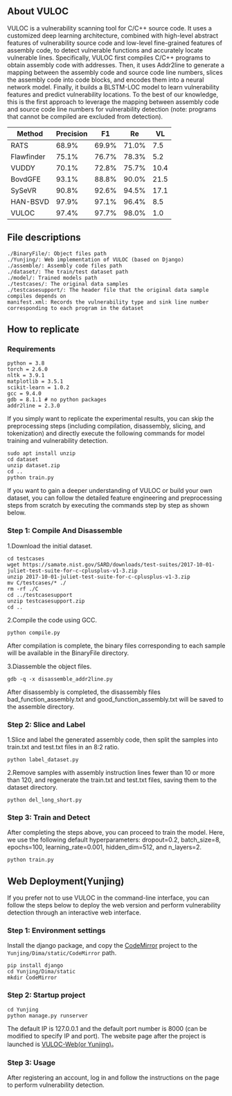 ## About VULOC
VULOC is a vulnerability scanning tool for C/C++ source code. It uses a customized deep learning architecture, combined with high-level abstract features of vulnerability source code and low-level fine-grained features of assembly code, to detect vulnerable functions and accurately locate vulnerable lines. Specifically, VULOC first compiles C/C++ programs to obtain assembly code with addresses. Then, it uses Addr2line to generate a mapping between the assembly code and source code line numbers, slices the assembly code into code blocks, and encodes them into a neural network model. Finally, it builds a BLSTM-LOC model to learn vulnerability features and predict vulnerability locations. To the best of our knowledge, this is the first approach to leverage the mapping between assembly code and source code line numbers for vulnerability detection (note: programs that cannot be compiled are excluded from detection).

| Method     | Precision  | F1         | Re         | VL         |
| ---------- | ---------- | ---------- | ---------- | ---------- |
| RATS       | 68.9%      | 69.9%      | 71.0%      | 7.5        |
| Flawfinder | 75.1%      | 76.7%      | 78.3%      | 5.2        |
| VUDDY      | 70.1%      | 72.8%      | 75.7%      | 10.4       |
| BovdGFE    | 93.1%      | 88.8%      | 90.0%      | 21.5       |
| SySeVR     | 90.8%      | 92.6%      | 94.5%      | 17.1       |
| HAN-BSVD   | 97.9%      | 97.1%      | 96.4%      | 8.5        |
| VULOC      | 97.4%      | 97.7%      | 98.0%      | 1.0        |

## File descriptions
```
./BinaryFile/: Object files path
./Yunjing/: Web implementation of VULOC (based on Django)
./assemble/: Assembly code files path
./dataset/: The train/test dataset path
./model/: Trained models path
./testcases/: The original data samples
./testcasesupport/: The header file that the original data sample compiles depends on
manifest.xml: Records the vulnerability type and sink line number corresponding to each program in the dataset
```

## How to replicate
### Requirements
```
python = 3.8
torch = 2.6.0
nltk = 3.9.1
matplotlib = 3.5.1
scikit-learn = 1.0.2
gcc = 9.4.0
gdb = 8.1.1 # no python packages
addr2line = 2.3.0
```
If you simply want to replicate the experimental results, you can skip the preprocessing steps (including compilation, disassembly, slicing, and tokenization) and directly execute the following commands for model training and vulnerability detection.
```shell
sudo apt install unzip
cd dataset
unzip dataset.zip
cd ..
python train.py
```
If you want to gain a deeper understanding of VULOC or build your own dataset, you can follow the detailed feature engineering and preprocessing steps from scratch by executing the commands step by step as shown below.
### Step 1: Compile And Disassemble
1.Download the initial dataset.
```shell
cd testcases
wget https://samate.nist.gov/SARD/downloads/test-suites/2017-10-01-juliet-test-suite-for-c-cplusplus-v1-3.zip
unzip 2017-10-01-juliet-test-suite-for-c-cplusplus-v1-3.zip
mv C/testcases/* ./
rm -rf ./C
cd ../testcasesupport
unzip testcasesupport.zip
cd ..
```

2.Compile the code using GCC.
```shell
python compile.py
```
After compilation is complete, the binary files corresponding to each sample will be available in the BinaryFile directory.

3.Diassemble the object files.
```shell
gdb -q -x disassemble_addr2line.py
```
After disassembly is completed, the disassembly files bad_function_assembly.txt and good_function_assembly.txt will be saved to the assemble directory.
### Step 2: Slice and Label
1.Slice and label the generated assembly code, then split the samples into train.txt and test.txt files in an 8:2 ratio. 
```shell
python label_dataset.py
```
2.Remove samples with assembly instruction lines fewer than 10 or more than 120, and regenerate the train.txt and test.txt files, saving them to the dataset directory.
```shell
python del_long_short.py
```
### Step 3: Train and Detect
After completing the steps above, you can proceed to train the model. Here, we use the following default hyperparameters: dropout=0.2, batch_size=8, epochs=100, learning_rate=0.001, hidden_dim=512, and n_layers=2.
```shell
python train.py
```
## Web Deployment(Yunjing)
If you prefer not to use VULOC in the command-line interface, you can follow the steps below to deploy the web version and perform vulnerability detection through an interactive web interface.
### Step 1: Environment settings
Install the django package, and copy the [CodeMirror](https://codemirror.net/) project to the `Yunjing/Dima/static/CodeMirror` path.
```
pip install django
cd Yunjing/Dima/static
mkdir CodeMirror
```

### Step 2: Startup project
```
cd Yunjing
python manage.py runserver
```
The default IP is 127.0.0.1 and the default port number is 8000 (can be modified to specify IP and port). The website page after the project is launched is [VULOC-Web(or Yunjing)](http://127.0.0.1:8000/)。

### Step 3: Usage
After registering an account, log in and follow the instructions on the page to perform vulnerability detection.
